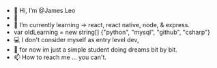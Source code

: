 - 👋 Hi, I’m @James Leo
- 👀 	
- 🌱 I’m currently learning -> react, react native, node, & express. 
- var oldLearning = new string[] {"python", "mysql", "github", "csharp"}
- 💻 I don't consider myself as entry level dev, 
- 💞️ 	for now im just a simple student doing dreams bit by bit.
- 📫 How to reach me ... you can't.

<!---
JamesWithLeo/JamesWithLeo is a ✨ special ✨ repository because its `README.md` (this file) appears on your GitHub profile.
You can click the Preview link to take a look at your changes.
--->
